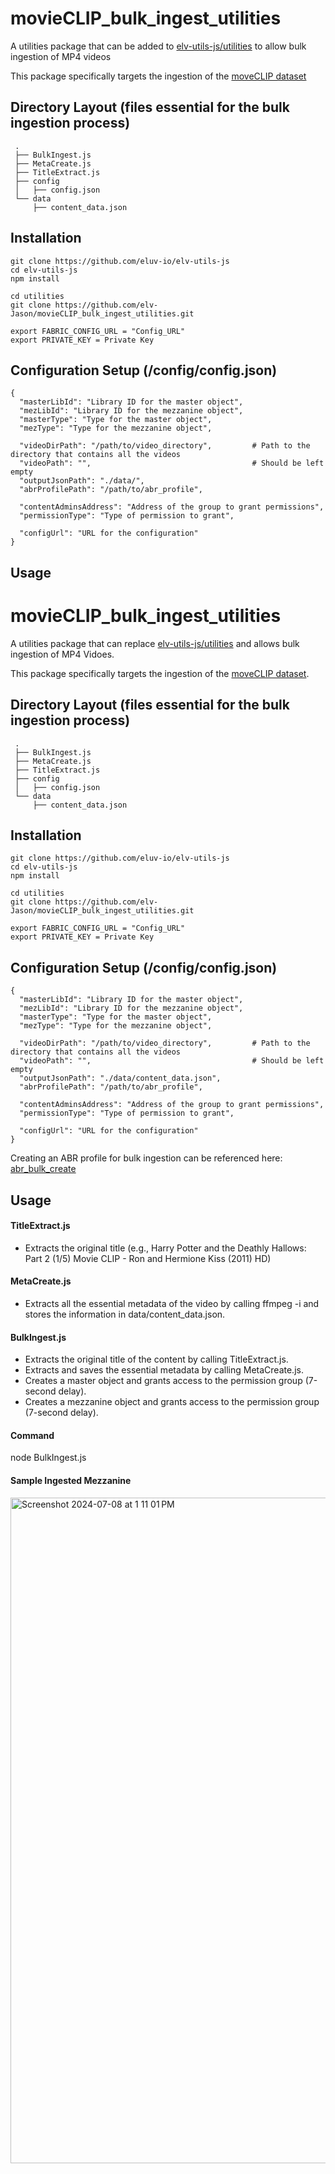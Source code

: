 # movieCLIP_bulk_ingest_utilities

A utilities package that can be added to [elv-utils-js/utilities](https://github.com/eluv-io/elv-utils-js/) to allow bulk ingestion of MP4 videos

This package specifically targets the ingestion of the [moveCLIP dataset](https://sail.usc.edu/~mica/MovieCLIP//)

## Directory Layout (files essential for the bulk ingestion process)

     .
     ├── BulkIngest.js
     ├── MetaCreate.js
     ├── TitleExtract.js
     ├── config
     │   ├── config.json
     └── data
         ├── content_data.json

## Installation

```
git clone https://github.com/eluv-io/elv-utils-js
cd elv-utils-js
npm install

cd utilities
git clone https://github.com/elv-Jason/movieCLIP_bulk_ingest_utilities.git

export FABRIC_CONFIG_URL = "Config_URL"
export PRIVATE_KEY = Private Key
```

## Configuration Setup (/config/config.json)

```
{
  "masterLibId": "Library ID for the master object",
  "mezLibId": "Library ID for the mezzanine object",
  "masterType": "Type for the master object",
  "mezType": "Type for the mezzanine object",
  
  "videoDirPath": "/path/to/video_directory",         # Path to the directory that contains all the videos
  "videoPath": "",                                    # Should be left empty
  "outputJsonPath": "./data/",
  "abrProfilePath": "/path/to/abr_profile",
  
  "contentAdminsAddress": "Address of the group to grant permissions",
  "permissionType": "Type of permission to grant",
  
  "configUrl": "URL for the configuration"
}
```

## Usage

# movieCLIP_bulk_ingest_utilities

A utilities package that can replace [elv-utils-js/utilities](https://github.com/eluv-io/elv-utils-js/) and allows bulk ingestion of MP4 Vidoes.

This package specifically targets the ingestion of the [moveCLIP dataset](https://sail.usc.edu/~mica/MovieCLIP//).

## Directory Layout (files essential for the bulk ingestion process)

     .
     ├── BulkIngest.js
     ├── MetaCreate.js
     ├── TitleExtract.js
     ├── config
     │   ├── config.json
     └── data
         ├── content_data.json

## Installation

```
git clone https://github.com/eluv-io/elv-utils-js
cd elv-utils-js
npm install

cd utilities
git clone https://github.com/elv-Jason/movieCLIP_bulk_ingest_utilities.git

export FABRIC_CONFIG_URL = "Config_URL"
export PRIVATE_KEY = Private Key
```

## Configuration Setup (/config/config.json)

```
{
  "masterLibId": "Library ID for the master object",
  "mezLibId": "Library ID for the mezzanine object",
  "masterType": "Type for the master object",
  "mezType": "Type for the mezzanine object",
  
  "videoDirPath": "/path/to/video_directory",         # Path to the directory that contains all the videos
  "videoPath": "",                                    # Should be left empty
  "outputJsonPath": "./data/content_data.json",
  "abrProfilePath": "/path/to/abr_profile",
  
  "contentAdminsAddress": "Address of the group to grant permissions",
  "permissionType": "Type of permission to grant",
  
  "configUrl": "URL for the configuration"
}
```
Creating an ABR profile for bulk ingestion can be referenced here: [abr_bulk_create](https://github.com/elv-Jason/abr_bulk_create/)

## Usage

#### TitleExtract.js
* Extracts the original title (e.g., Harry Potter and the Deathly Hallows: Part 2 (1/5) Movie CLIP - Ron and Hermione Kiss (2011) HD)


#### MetaCreate.js

* Extracts all the essential metadata of the video by calling ffmpeg -i and stores the information in data/content_data.json.


#### BulkIngest.js

* Extracts the original title of the content by calling TitleExtract.js.
* Extracts and saves the essential metadata by calling MetaCreate.js.
* Creates a master object and grants access to the permission group (7-second delay).
* Creates a mezzanine object and grants access to the permission group (7-second delay).

#### Command

node BulkIngest.js

#### Sample Ingested Mezzanine

<img width="1065" alt="Screenshot 2024-07-08 at 1 11 01 PM" src="https://github.com/elv-Jason/movieCLIP_bulk_ingest_utilities/assets/171614703/09b0f709-6de0-4527-9468-633399018082">



